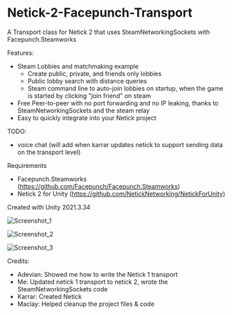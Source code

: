 # Netick-2-Facepunch-Transport
 A Transport class for Netick 2 that uses SteamNetworkingSockets with Facepunch.Steamworks

 Features:
 - Steam Lobbies and matchmaking example
   - Create public, private, and friends only lobbies
   - Public lobby search with distance queries
   - Steam command line to auto-join lobbies on startup, when the game is started by clicking "join friend" on steam
 - Free Peer-to-peer with no port forwarding and no IP leaking, thanks to SteamNetworkingSockets and the steam relay
 - Easy to quickly integrate into your Netick project
 
 TODO:
  - voice chat (will add when karrar updates netick to support sending data on the transport level)

Requirements
- Facepunch.Steamworks (https://github.com/Facepunch/Facepunch.Steamworks)
- Netick 2 for Unity (https://github.com/NetickNetworking/NetickForUnity)
 
 Created with Unity 2021.3.34
 
![Screenshot_1](https://user-images.githubusercontent.com/59656122/211421510-d57db421-8b6c-4cd2-8d67-5304a0a71bb5.png)

![Screenshot_2](https://user-images.githubusercontent.com/59656122/211421790-85109680-e461-4908-8463-4dff441b56cb.png)

![Screenshot_3](https://user-images.githubusercontent.com/59656122/211423166-1cfd4437-ddd7-4dac-aa58-225e15d917e8.png)

 Credits: 
  - Adevian: Showed me how to write the Netick 1 transport
  - Me: Updated netick 1 transport to netick 2, wrote the SteamNetworkingSockets code
  - Karrar: Created Netick
  - Maclay: Helped cleanup the project files & code
